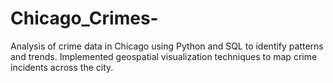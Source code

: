 # Chicago_Crimes-
Analysis of crime data in Chicago using Python and SQL to identify patterns and trends. Implemented geospatial visualization techniques to map crime incidents across the city.
